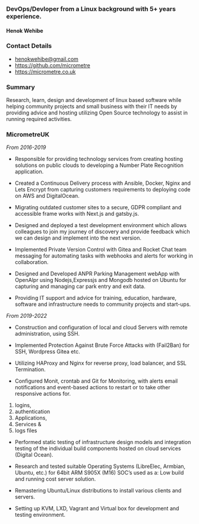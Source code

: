 ###  DevOps/Devloper from a Linux background with 5+ years experience.
#### Henok Wehibe
### Contact Details
- henokwehibe@gmail.com
- https://github.com/micrometre
- https://micrometre.co.uk

### Summary

Research, learn, design and development of linux based software while helping community projects and small business with their IT needs by providing advice and hosting utilizing Open Source technology to assist in running required activities.

### MicrometreUK 
_From 2016-2019_
- Responsible for providing technology services from creating hosting solutions on public clouds to developing a Number Plate Recognition application.

- Created a Continuous Delivery process with Ansible, Docker, Nginx and Lets Encrypt from capturing customers requirements to deploying code on AWS and DigitalOcean.

- Migrating outdated customer sites to a secure, GDPR compliant and accessible frame works with Next.js and gatsby.js.

- Designed and deployed a test development environment which allows colleagues to join my journey of discovery and provide feedback which we can design and implement into the next version.

- Implemented Private Version Control with Gitea and  Rocket Chat team messaging for  automating tasks with webhooks and alerts for working in collaboration.

- Designed and  Developed ANPR Parking Management webApp with OpenAlpr using Nodejs,Expressjs and Mongodb hosted on Ubuntu for capturing and managing car park entry and exit data.

- Providing IT support and advice for training, education, hardware, software and infrastructure needs to community projects and start-ups.



_From 2019-2022_
- Construction and configuration of local and cloud Servers with remote administration, using SSH.

- Implemented Protection Against Brute Force Attacks with (Fail2Ban) for SSH, Wordpress Gitea etc.

- Utilizing HAProxy and Nginx for reverse proxy, load balancer, and SSL Termination. 

- Configured    Monit, crontab and Git  for Monitoring,  with alerts email notifications  and event-based actions to restart or to take other responsive actions for.
1. logins, 
2. authentication
3. Applications, 
4. Services &
5. logs files 


- Performed static testing of infrastructure design models and integration testing of the individual build components hosted on cloud services (Digital Ocean).

- Research and tested suitable Operating Systems (LibreElec, Armbian, Ubuntu, etc.) for 64bit ARM S905X (M16) SOC’s used as a:
Low build and running cost server solution.

- Remastering Ubuntu/Linux distributions to install various clients and servers.

- Setting up KVM, LXD, Vagrant and Virtual box for development and testing environment.





